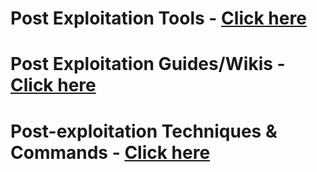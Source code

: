 # Post Exploitation Tools - [Click here](https://github.com/sarathlalup/Cyber-security/blob/master/Windows%20Exploitaion/Post%20Exploitaion/Tools.md)
# Post Exploitation Guides/Wikis - [Click here](https://github.com/sarathlalup/Cyber-security/blob/master/Windows%20Exploitaion/Post%20Exploitaion/other%20links.md)
# Post-exploitation Techniques & Commands - [Click here](https://github.com/sarathlalup/Cyber-security/blob/master/Windows%20Exploitaion/Post%20Exploitaion/Techniques%20and%20Commands.md)

